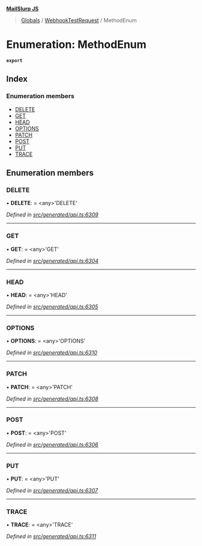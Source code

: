 **[MailSlurp JS](../README.md)**

> [Globals](../README.md) / [WebhookTestRequest](../modules/webhooktestrequest.md) / MethodEnum

# Enumeration: MethodEnum

**`export`** 

## Index

### Enumeration members

* [DELETE](webhooktestrequest.methodenum.md#delete)
* [GET](webhooktestrequest.methodenum.md#get)
* [HEAD](webhooktestrequest.methodenum.md#head)
* [OPTIONS](webhooktestrequest.methodenum.md#options)
* [PATCH](webhooktestrequest.methodenum.md#patch)
* [POST](webhooktestrequest.methodenum.md#post)
* [PUT](webhooktestrequest.methodenum.md#put)
* [TRACE](webhooktestrequest.methodenum.md#trace)

## Enumeration members

### DELETE

•  **DELETE**:  = \<any>'DELETE'

*Defined in [src/generated/api.ts:6309](https://github.com/mailslurp/mailslurp-client/blob/eace919/src/generated/api.ts#L6309)*

___

### GET

•  **GET**:  = \<any>'GET'

*Defined in [src/generated/api.ts:6304](https://github.com/mailslurp/mailslurp-client/blob/eace919/src/generated/api.ts#L6304)*

___

### HEAD

•  **HEAD**:  = \<any>'HEAD'

*Defined in [src/generated/api.ts:6305](https://github.com/mailslurp/mailslurp-client/blob/eace919/src/generated/api.ts#L6305)*

___

### OPTIONS

•  **OPTIONS**:  = \<any>'OPTIONS'

*Defined in [src/generated/api.ts:6310](https://github.com/mailslurp/mailslurp-client/blob/eace919/src/generated/api.ts#L6310)*

___

### PATCH

•  **PATCH**:  = \<any>'PATCH'

*Defined in [src/generated/api.ts:6308](https://github.com/mailslurp/mailslurp-client/blob/eace919/src/generated/api.ts#L6308)*

___

### POST

•  **POST**:  = \<any>'POST'

*Defined in [src/generated/api.ts:6306](https://github.com/mailslurp/mailslurp-client/blob/eace919/src/generated/api.ts#L6306)*

___

### PUT

•  **PUT**:  = \<any>'PUT'

*Defined in [src/generated/api.ts:6307](https://github.com/mailslurp/mailslurp-client/blob/eace919/src/generated/api.ts#L6307)*

___

### TRACE

•  **TRACE**:  = \<any>'TRACE'

*Defined in [src/generated/api.ts:6311](https://github.com/mailslurp/mailslurp-client/blob/eace919/src/generated/api.ts#L6311)*
